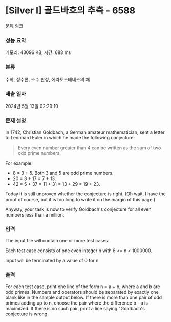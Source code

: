 # [Silver I] 골드바흐의 추측 - 6588 

[문제 링크](https://www.acmicpc.net/problem/6588) 

### 성능 요약

메모리: 43096 KB, 시간: 688 ms

### 분류

수학, 정수론, 소수 판정, 에라토스테네스의 체

### 제출 일자

2024년 5월 13일 02:29:10

### 문제 설명

<p>In 1742, Christian Goldbach, a German amateur mathematician, sent a letter to Leonhard Euler in which he made the following conjecture:</p>

<blockquote>
<p>Every even number greater than 4 can be written as the sum of two odd prime numbers.</p>
</blockquote>

<p>For example:</p>

<ul>
	<li>8 = 3 + 5. Both 3 and 5 are odd prime numbers.</li>
	<li>20 = 3 + 17 = 7 + 13.</li>
	<li>42 = 5 + 37 = 11 + 31 = 13 + 29 = 19 + 23.</li>
</ul>

<p>Today it is still unproven whether the conjecture is right. (Oh wait, I have the proof of course, but it is too long to write it on the margin of this page.)</p>

<p>Anyway, your task is now to verify Goldbach's conjecture for all even numbers less than a million.</p>

### 입력 

 <p>The input file will contain one or more test cases. </p>

<p>Each test case consists of one even integer n with 6 <= n < 1000000. </p>

<p>Input will be terminated by a value of 0 for n</p>

### 출력 

 <p>For each test case, print one line of the form n = a + b, where a and b are odd primes. Numbers and operators should be separated by exactly one blank like in the sample output below. If there is more than one pair of odd primes adding up to n, choose the pair where the difference b - a is maximized. If there is no such pair, print a line saying "Goldbach's conjecture is wrong.</p>

<p> </p>

